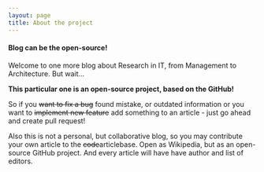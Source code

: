 ```yaml
---
layout: page
title: About the project
---
```



#### Blog can be the open-source!


Welcome to  one more blog about Research in IT, from Management to Architecture. But wait...

**This particular one is an open-source project, based on the GitHub!**

So if you <S>want to fix a bug</S> found mistake, or outdated information or you want to ~~implement new feature~~ add something to an article - just go ahead and create pull request!

Also this is not a personal, but collaborative blog, so you may contribute your own article to the ~~code~~articlebase. Open as Wikipedia, but as an open-source GitHub project. And every article will have have author and list of editors.


